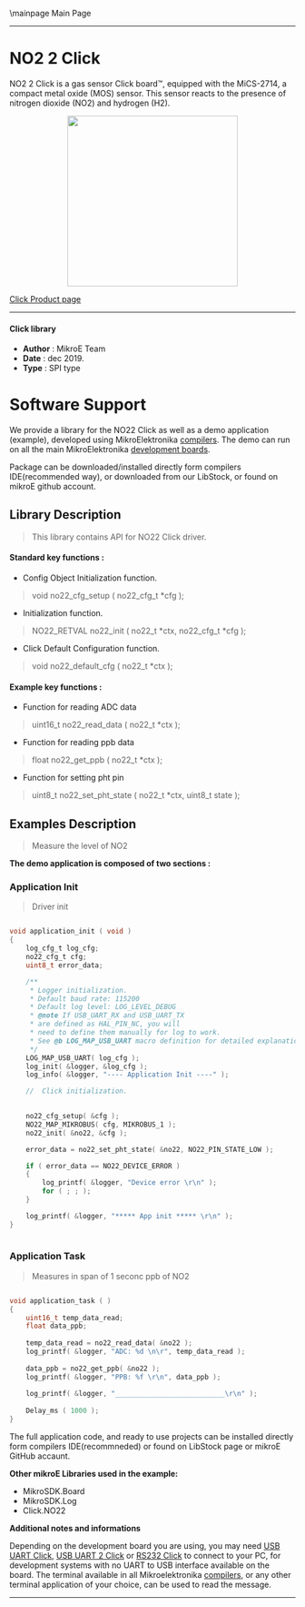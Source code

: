 \mainpage Main Page
 
 

---
# NO2 2 Click

NO2 2 Click is a gas sensor Click board™, equipped with the MiCS-2714, a compact metal oxide (MOS) sensor. This sensor reacts to the presence of nitrogen dioxide (NO2) and hydrogen (H2).

<p align="center">
  <img src="https://download.mikroe.com/images/click_for_ide/no22_click.png" height=300px>
</p>


[Click Product page](https://www.mikroe.com/no2-2-click)

---


#### Click library 

- **Author**        : MikroE Team
- **Date**          : dec 2019.
- **Type**          : SPI type


# Software Support

We provide a library for the NO22 Click 
as well as a demo application (example), developed using MikroElektronika 
[compilers](https://shop.mikroe.com/compilers). 
The demo can run on all the main MikroElektronika [development boards](https://shop.mikroe.com/development-boards).

Package can be downloaded/installed directly form compilers IDE(recommended way), or downloaded from our LibStock, or found on mikroE github account. 

## Library Description

> This library contains API for NO22 Click driver.

#### Standard key functions :

- Config Object Initialization function.
> void no22_cfg_setup ( no22_cfg_t *cfg ); 
 
- Initialization function.
> NO22_RETVAL no22_init ( no22_t *ctx, no22_cfg_t *cfg );

- Click Default Configuration function.
> void no22_default_cfg ( no22_t *ctx );


#### Example key functions :

- Function for reading ADC data
> uint16_t no22_read_data ( no22_t *ctx );
 
- Function for reading ppb data
> float no22_get_ppb ( no22_t *ctx );

- Function for setting pht pin
> uint8_t no22_set_pht_state ( no22_t *ctx, uint8_t state );


## Examples Description

> 
> Measure the level of NO2
> 

**The demo application is composed of two sections :**

### Application Init 

>
> Driver init
> 

```c

void application_init ( void )
{
    log_cfg_t log_cfg;
    no22_cfg_t cfg;
    uint8_t error_data;

    /** 
     * Logger initialization.
     * Default baud rate: 115200
     * Default log level: LOG_LEVEL_DEBUG
     * @note If USB_UART_RX and USB_UART_TX 
     * are defined as HAL_PIN_NC, you will 
     * need to define them manually for log to work. 
     * See @b LOG_MAP_USB_UART macro definition for detailed explanation.
     */
    LOG_MAP_USB_UART( log_cfg );
    log_init( &logger, &log_cfg );
    log_info( &logger, "---- Application Init ----" );

    //  Click initialization.

    
    no22_cfg_setup( &cfg );
    NO22_MAP_MIKROBUS( cfg, MIKROBUS_1 );
    no22_init( &no22, &cfg );

    error_data = no22_set_pht_state( &no22, NO22_PIN_STATE_LOW );

    if ( error_data == NO22_DEVICE_ERROR )
    {
        log_printf( &logger, "Device error \r\n" );
        for ( ; ; );
    }

    log_printf( &logger, "***** App init ***** \r\n" );
}
  
```

### Application Task

>
> Measures in span of 1 seconc ppb of NO2
> 

```c

void application_task ( )
{
    uint16_t temp_data_read;
    float data_ppb;
    
    temp_data_read = no22_read_data( &no22 );
    log_printf( &logger, "ADC: %d \n\r", temp_data_read );
    
    data_ppb = no22_get_ppb( &no22 );
    log_printf( &logger, "PPB: %f \r\n", data_ppb );
    
    log_printf( &logger, "___________________________\r\n" );
    
    Delay_ms ( 1000 );
} 

```

The full application code, and ready to use projects can be  installed directly form compilers IDE(recommneded) or found on LibStock page or mikroE GitHub accaunt.

**Other mikroE Libraries used in the example:** 

- MikroSDK.Board
- MikroSDK.Log
- Click.NO22

**Additional notes and informations**

Depending on the development board you are using, you may need 
[USB UART Click](https://shop.mikroe.com/usb-uart-click), 
[USB UART 2 Click](https://shop.mikroe.com/usb-uart-2-click) or 
[RS232 Click](https://shop.mikroe.com/rs232-click) to connect to your PC, for 
development systems with no UART to USB interface available on the board. The 
terminal available in all Mikroelektronika 
[compilers](https://shop.mikroe.com/compilers), or any other terminal application 
of your choice, can be used to read the message.



---
